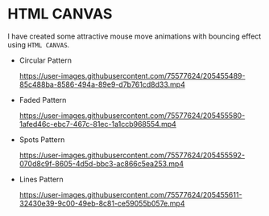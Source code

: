 # HTML CANVAS

I have created some attractive mouse move animations with bouncing effect using `HTML CANVAS`.

 - Circular Pattern 
   
   https://user-images.githubusercontent.com/75577624/205455489-85c488ba-8586-494a-89e9-d7b761cd8d33.mp4

 - Faded Pattern
 
   https://user-images.githubusercontent.com/75577624/205455580-1afed46c-ebc7-467c-81ec-1a1ccb968554.mp4

 - Spots Pattern

   https://user-images.githubusercontent.com/75577624/205455592-070d8c9f-8605-4d5d-bbc3-ac866c5ea253.mp4


 - Lines Pattern
 
   https://user-images.githubusercontent.com/75577624/205455611-32430e39-9c00-49eb-8c81-ce59055b057e.mp4


